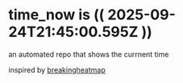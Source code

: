 # time_now is (( 2025-09-24T21:45:00.595Z ))

an automated repo that shows the currnent time

inspired by [breakingheatmap](https://github.com/breakingheatmap/breakingheatmap)